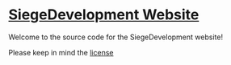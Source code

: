 # [SiegeDevelopment Website](https://notsiege.dev)

Welcome to the source code for the SiegeDevelopment website!

Please keep in mind the [license](https://github.com/SiegeMods/SiegeMods.github.io/blob/main/LICENSE)
